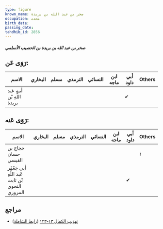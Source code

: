 ```yaml
---
type: figure
known_name: صخر بن عبد الله بن بريدة
occupation: محدث
birth_date:
passing_date:
tahdhib_id: 2856
---
```

##### صخر بن عبد الله بن بريدة بن الحصيب الأسلمي

## رَوَى عَن:
| الاسم                       | البخاري | مسلم | الترمذي | النسائي | ابن ماجه | أبي داود | Others |
| --------------------------- | ------- | ---- | ------- | ------- | -------- | -------- | ------ |
| أبيه عَبد اللَّهِ بْن بريدة |         |      |         |         |          | ✔        |        |
## رَوَى عَنه:
| الاسم                                            | البخاري | مسلم | الترمذي | النسائي | ابن ماجه | أبي داود | Others |
| ------------------------------------------------ | ------- | ---- | ------- | ------- | -------- | -------- | ------ |
| حجاج بن حسان القيسي                              |         |      |         |         |          |          | ١      |
| أبي جَعْفَر عَبد اللَّهِ بْن ثابت النحوي المروزي |         |      |         |         |          | ✔        |        |
## مراجع
- [تهذيب الكمال ١٣-١٢٣](obsidian://open?vault=Tahdhib-al-Kamal&file=Figures/٢٨٥٦-صخر%20بن%20عبد%20الله%20بن%20بريدة%20بن%20الحصيب%20الأسلمي) ([رابط الشاملة](https://shamela.ws/book/3722/6504))